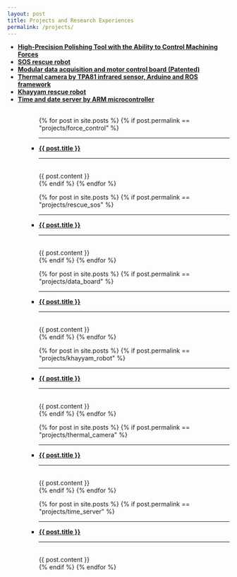 ```yaml
---
layout: post
title: Projects and Research Experiences
permalink: /projects/
---
```

<ul>
  <li><strong><a href="#force_control">High-Precision Polishing Tool with the Ability to Control Machining Forces</a></strong></li>
  <li><strong><a href="#rescue_sos">SOS rescue robot</a></strong></li>
  <li><strong><a href="#data_board">Modular data acquisition and motor control board (Patented)</a></strong></li>
  <li><strong><a href="#thermal_camera">Thermal camera by TPA81 infrared sensor, Arduino and ROS framework</a></strong></li>
  <li><strong><a href="#khayyam_robot">Khayyam rescue robot</a></strong></li>
  <li><strong><a href="#time_server">Time and date server by ARM microcontroller</a></strong></li>

  <br>
<ul>

<ul>
  {% for post in site.posts %}
    {% if post.permalink == "projects/force_control" %}
      <li>
        <hr> <strong> <a id="force_control" href="{{ post.url }}">{{ post.title }}</a> </strong> <hr>
        <br>
        {{ post.content }}
        <br>
      </li>
    {% endif %}
  {% endfor %}

  {% for post in site.posts %}
    {% if post.permalink == "projects/rescue_sos" %}
      <li>
        <hr> <strong> <a id="rescue_sos" href="{{ post.url }}">{{ post.title }}</a> </strong> <hr>
        <br>
        {{ post.content }}
        <br>
      </li>
    {% endif %}
  {% endfor %}

  {% for post in site.posts %}
    {% if post.permalink == "projects/data_board" %}
      <li>
        <hr> <strong> <a id="data_board" href="{{ post.url }}">{{ post.title }}</a> </strong> <hr>
        <br>
        {{ post.content }}
        <br>
      </li>
    {% endif %}
  {% endfor %}

  {% for post in site.posts %}
    {% if post.permalink == "projects/khayyam_robot" %}
      <li>
        <hr> <strong> <a id="khayyam_robot" href="{{ post.url }}">{{ post.title }}</a> </strong> <hr>
        <br>
        {{ post.content }}
        <br>
      </li>
    {% endif %}
  {% endfor %}

  {% for post in site.posts %}
    {% if post.permalink == "projects/thermal_camera" %}
      <li>
        <hr> <strong> <a id="thermal_camera" href="{{ post.url }}">{{ post.title }}</a> </strong> <hr>
        <br>
        {{ post.content }}
        <br>
      </li>
    {% endif %}
  {% endfor %}

  {% for post in site.posts %}
    {% if post.permalink == "projects/time_server" %}
      <li>
        <hr> <strong> <a id="time_server" href="{{ post.url }}">{{ post.title }}</a> </strong> <hr>
        <br>
        {{ post.content }}
        <br>
      </li>
    {% endif %}
  {% endfor %}

</ul>
